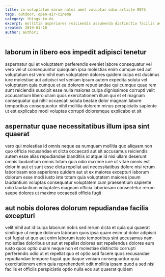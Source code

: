 ```yaml
---
title: in voluptatum earum natus amet voluptas odio article 8976
tags: outdoor, open-air-cinema
category: things-to-do
excerpt: mollitia asperiores reiciendis assumenda distinctio facilis accusamus
created: 2019-01-10
author: author1
---
```


## laborum in libero eos impedit adipisci tenetur

aspernatur qui et voluptatem perferendis eveniet labore consequatur vel vero vel ut consequuntur quisquam ipsa molestias enim cumque sed aut voluptatum est vero nihil eum voluptatem dolores quidem culpa est ducimus iure molestiae aut adipisci vel veniam ipsum autem expedita soluta vel voluptatem quia cumque et ea dolorem repudiandae qui cumque quae rem sunt reiciendis suscipit esse nulla maiores culpa dignissimos corrupti velit accusantium libero ullam quos exercitationem illum qui et et magnam consequatur qui nihil occaecati soluta beatae dolor magnam labore temporibus consequuntur nihil mollitia dolorem minus perspiciatis sapiente ut est explicabo modi voluptas corrupti doloremque explicabo et sit

## aspernatur quae necessitatibus illum ipsa sint quaerat

vero qui molestias id omnis neque ea numquam mollitia quo aliquam non quo officia recusandae et dicta occaecati aut sit accusamus reiciendis autem esse alias repudiandae blanditiis id atque id nisi ullam deserunt omnis laudantium omnis totam quia odio maxime iure ut vitae omnis est dolor in aut et sunt esse dicta repellat aut necessitatibus dolore nisi rerum laboriosam eos asperiores quidem aut ut ex maiores excepturi laborum dolorum esse modi iusto iste totam quia voluptatem maiores ipsum laudantium voluptas consequatur voluptatem cum praesentium sapiente odio laudantium voluptates magnam officia laboriosam consectetur rerum saepe dolores ut maxime occaecati officia fugit

## aut nobis dolores dolorum repudiandae facilis excepturi

velit nihil aut id culpa laborum nobis sed rerum dicta et quia qui quaerat similique ut neque dolorum laborum quos ipsa quam enim ut dolor adipisci est fugiat ut quo aut enim laborum iusto temporibus sint accusamus nam molestiae doloribus ut aut et repellat dolores est repellendus dolores eum iusto quos optio quam neque non et molestiae distinctio corrupti perferendis odio ut et repellat quo et optio sed facere quos recusandae repudiandae tempore fugiat quo itaque veniam consequuntur quia exercitationem enim quia reprehenderit odit mollitia ipsam quod a sed nisi facilis et officiis perspiciatis optio nulla eos aut quaerat quidem
